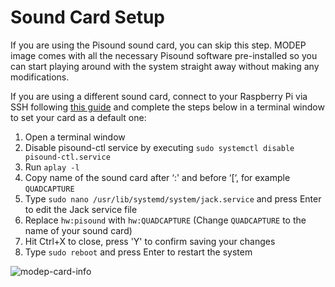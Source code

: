 # Sound Card Setup

If you are using the Pisound sound card, you can skip this step. MODEP image comes with all the necessary Pisound software pre-installed so you can start playing around with the system straight away without making any modifications. 

If you are using a different sound card, connect to your Raspberry Pi via SSH following [this guide](faq#connecting-to-raspberry-pi-via-ssh) and complete the steps below in a terminal window to set your card as a default one:

1. Open a terminal window
1. Disable pisound-ctl service by executing `sudo systemctl disable pisound-ctl.service`
1. Run `aplay -l`
1. Copy name of the sound card after ‘:' and before ‘[‘, for example `QUADCAPTURE`
1. Type `sudo nano /usr/lib/systemd/system/jack.service` and press Enter to edit the Jack service file
1. Replace `hw:pisound` with `hw:QUADCAPTURE` (Change `QUADCAPTURE` to the name of your sound card)
1. Hit Ctrl+X to close, press 'Y' to confirm saving your changes
1. Type `sudo reboot` and press Enter to restart the system

![modep-card-info](https://raw.githubusercontent.com/wiki/BlokasLabs/modep/images/modep-card-info.png)